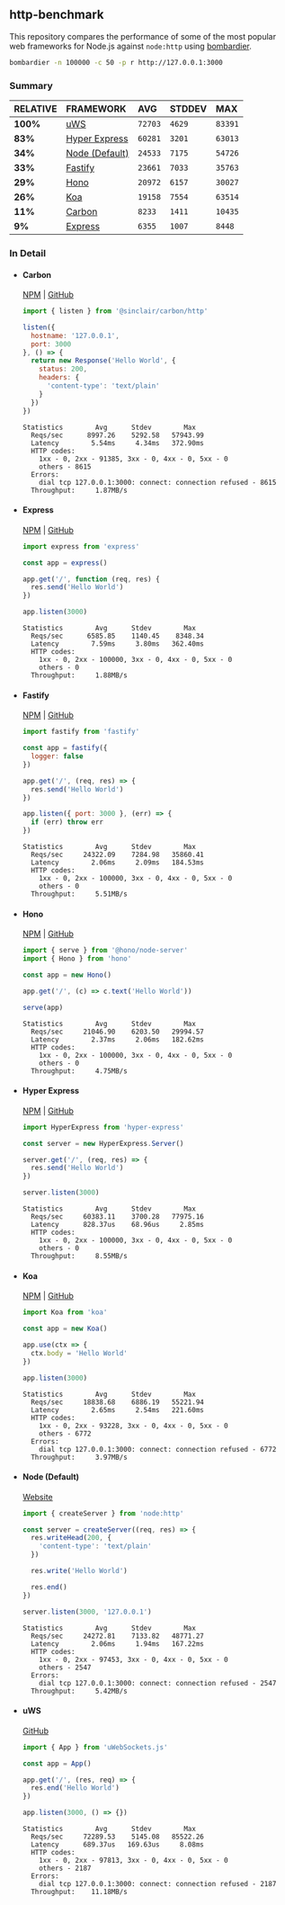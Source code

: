 ## http-benchmark

This repository compares the performance of some of the most popular web frameworks for Node.js against `node:http` using [bombardier](https://github.com/codesenberg/bombardier).

```bash
bombardier -n 100000 -c 50 -p r http://127.0.0.1:3000
```

### Summary

| RELATIVE | FRAMEWORK | AVG | STDDEV | MAX |
| :--- | :--- | :--- | :--- | :--- |
| **100%** | [uWS](#uws) | `72703` | `4629` | `83391` |
| **83%** | [Hyper Express](#hyper-express) | `60281` | `3201` | `63013` |
| **34%** | [Node (Default)](#node-default) | `24533` | `7175` | `54726` |
| **33%** | [Fastify](#fastify) | `23661` | `7033` | `35763` |
| **29%** | [Hono](#hono) | `20972` | `6157` | `30027` |
| **26%** | [Koa](#koa) | `19158` | `7554` | `63514` |
| **11%** | [Carbon](#carbon) | `8233` | `1411` | `10435` |
| **9%** | [Express](#express) | `6355` | `1007` | `8448` |


### In Detail

- #### Carbon
  [NPM](https://npmjs.com/@sinclair/carbon) | [GitHub](https://github.com/sinclairzx81/carbon)
  ```js
  import { listen } from '@sinclair/carbon/http'

  listen({
    hostname: '127.0.0.1',
    port: 3000
  }, () => {
    return new Response('Hello World', {
      status: 200,
      headers: {
        'content-type': 'text/plain'
      }
    })
  })
  ```

  ```
  Statistics        Avg      Stdev        Max
    Reqs/sec      8997.26    5292.58   57943.99
    Latency        5.54ms     4.34ms   372.90ms
    HTTP codes:
      1xx - 0, 2xx - 91385, 3xx - 0, 4xx - 0, 5xx - 0
      others - 8615
    Errors:
      dial tcp 127.0.0.1:3000: connect: connection refused - 8615
    Throughput:     1.87MB/s
  ```

- #### Express
  [NPM](https://npmjs.com/express) | [GitHub](https://github.com/expressjs/express)
  ```js
  import express from 'express'

  const app = express()

  app.get('/', function (req, res) {
    res.send('Hello World')
  })

  app.listen(3000)
  ```

  ```
  Statistics        Avg      Stdev        Max
    Reqs/sec      6585.85    1140.45    8348.34
    Latency        7.59ms     3.80ms   362.40ms
    HTTP codes:
      1xx - 0, 2xx - 100000, 3xx - 0, 4xx - 0, 5xx - 0
      others - 0
    Throughput:     1.88MB/s
  ```

- #### Fastify
  [NPM](https://npmjs.com/fastify) | [GitHub](https://github.com/fastify/fastify)
  ```js
  import fastify from 'fastify'

  const app = fastify({
    logger: false
  })

  app.get('/', (req, res) => {
    res.send('Hello World')
  })

  app.listen({ port: 3000 }, (err) => {
    if (err) throw err
  })
  ```

  ```
  Statistics        Avg      Stdev        Max
    Reqs/sec     24322.09    7284.98   35860.41
    Latency        2.06ms     2.09ms   184.53ms
    HTTP codes:
      1xx - 0, 2xx - 100000, 3xx - 0, 4xx - 0, 5xx - 0
      others - 0
    Throughput:     5.51MB/s
  ```

- #### Hono
  [NPM](https://npmjs.com/hono) | [GitHub](https://github.com/honojs/hono)
  ```js
  import { serve } from '@hono/node-server'
  import { Hono } from 'hono'

  const app = new Hono()

  app.get('/', (c) => c.text('Hello World'))

  serve(app)
  ```

  ```
  Statistics        Avg      Stdev        Max
    Reqs/sec     21046.90    6203.50   29994.57
    Latency        2.37ms     2.06ms   182.62ms
    HTTP codes:
      1xx - 0, 2xx - 100000, 3xx - 0, 4xx - 0, 5xx - 0
      others - 0
    Throughput:     4.75MB/s
  ```

- #### Hyper Express
  [NPM](https://npmjs.com/hyper-express) | [GitHub](https://github.com/kartikk221/hyper-express)
  ```js
  import HyperExpress from 'hyper-express'

  const server = new HyperExpress.Server()

  server.get('/', (req, res) => {
    res.send('Hello World')
  })

  server.listen(3000)
  ```

  ```
  Statistics        Avg      Stdev        Max
    Reqs/sec     60383.11    3700.28   77975.16
    Latency      828.37us    68.96us     2.85ms
    HTTP codes:
      1xx - 0, 2xx - 100000, 3xx - 0, 4xx - 0, 5xx - 0
      others - 0
    Throughput:     8.55MB/s
  ```

- #### Koa
  [NPM](https://npmjs.com/koa) | [GitHub](https://github.com/koajs/koa)
  ```js
  import Koa from 'koa'

  const app = new Koa()

  app.use(ctx => {
    ctx.body = 'Hello World'
  })

  app.listen(3000)
  ```

  ```
  Statistics        Avg      Stdev        Max
    Reqs/sec     18838.68    6886.19   55221.94
    Latency        2.65ms     2.54ms   221.60ms
    HTTP codes:
      1xx - 0, 2xx - 93228, 3xx - 0, 4xx - 0, 5xx - 0
      others - 6772
    Errors:
      dial tcp 127.0.0.1:3000: connect: connection refused - 6772
    Throughput:     3.97MB/s
  ```

- #### Node (Default)
  [Website](https://nodejs.org/api/http.html)
  ```js
  import { createServer } from 'node:http'

  const server = createServer((req, res) => {
    res.writeHead(200, {
      'content-type': 'text/plain'
    })

    res.write('Hello World')

    res.end()
  })

  server.listen(3000, '127.0.0.1')
  ```

  ```
  Statistics        Avg      Stdev        Max
    Reqs/sec     24272.81    7133.82   48771.27
    Latency        2.06ms     1.94ms   167.22ms
    HTTP codes:
      1xx - 0, 2xx - 97453, 3xx - 0, 4xx - 0, 5xx - 0
      others - 2547
    Errors:
      dial tcp 127.0.0.1:3000: connect: connection refused - 2547
    Throughput:     5.42MB/s
  ```

- #### uWS
  [GitHub](https://github.com/uNetworking/uWebSockets.js)
  ```js
  import { App } from 'uWebSockets.js'

  const app = App()

  app.get('/', (res, req) => {
    res.end('Hello World')
  })

  app.listen(3000, () => {})
  ```

  ```
  Statistics        Avg      Stdev        Max
    Reqs/sec     72289.53    5145.08   85522.26
    Latency      689.37us   169.63us     8.08ms
    HTTP codes:
      1xx - 0, 2xx - 97813, 3xx - 0, 4xx - 0, 5xx - 0
      others - 2187
    Errors:
      dial tcp 127.0.0.1:3000: connect: connection refused - 2187
    Throughput:    11.18MB/s
  ```


